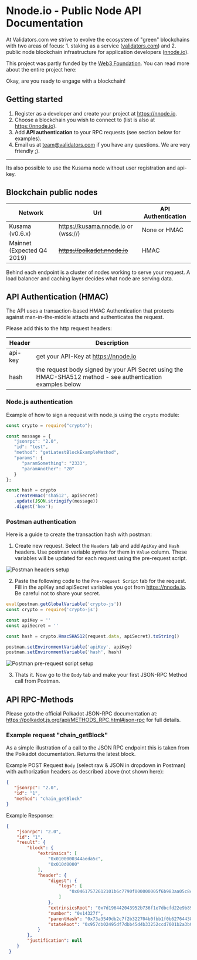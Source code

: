 Nnode.io - Public Node API Documentation
=====================================
At Validators.com we strive to evolve the ecosystem of "green" blockchains with two areas of focus: 1. staking as a service ([validators.com](https://validators.com)) and 2. public node blockchain infrastructure for application developers ([nnode.io](https://nnode.io)).

This project was partly funded by the [Web3 Foundation](https://web3.foundation). You can read more about the entire project here: 

Okay, are you ready to engage with a blockchain!

Getting started
---------------

1. Register as a developer and create your project at https://nnode.io.
2. Choose a blockchain you wish to connect to (list is also at https://nnode.io).
3. Add **API authentication** to your RPC requests (see section below for examples).
4. Email us at team@validators.com if you have any questions. We are very friendly ;).
* * *

Its also possible to use the Kusama node without user registration and api-key.


Blockchain public nodes
-----

| **Network** | **Url** | **API Authentication** |
|------------|-------------------------------------------------|------------|
| Kusama (v0.6.x)  | https://kusama.nnode.io or (wss://)| None or HMAC |
| Mainnet (Expected Q4 2019)  | ~~https://polkadot.nnode.io~~ | HMAC |

Behind each endpoint is a cluster of nodes working to serve your request. A load balancer and caching layer decides what node are serving data.


API Authentication (HMAC)
-----
The API uses a transaction-based HMAC Authentication that protects against man-in-the-middle attacts and authenticates the request. 

Please add this to the http request headers:

| **Header** | **Description**                                                                               |
|------------|-----------------------------------------------------------------------------------------------|
| api-key    | get your API-Key at https://nnode.io                                                                                  |
| hash       | the request body signed by your API Secret using the HMAC-SHA512 method - see authentication examples below |

### Node.js authentication

Example of how to sign a request with node.js using the `crypto` module:

```js
const crypto = require("crypto");

const message = {
   "jsonrpc": "2.0",
   "id": "test",
   "method": "getLatestBlockExampleMethod",
   "params": {
      "paramSomething": "2333",
      "paramAnother": "20"
   }
};

const hash = crypto
   .createHmac('sha512', apiSecret)
   .update(JSON.stringify(message))
   .digest('hex');
```

### Postman authentication

Here is a guide to create the transaction hash with postman: 

1. Create new request. Select the `Headers` tab and add `ApiKey` and `Hash` headers. Use postman variable syntax for them in `Value` column. These variables will be updated for each request using the pre-request script.

![Postman headers setup](https://static.validators.com/images/Postman-Hmac-headers-polkadot.png)

2. Paste the following code to the `Pre-request Script` tab for the request. Fill in the apiKey and apiSecret variables you got from https://nnode.io. Be careful not to share your secret.

```js
eval(postman.getGlobalVariable('crypto-js'))
const crypto = require('crypto-js')

const apiKey = ''
const apiSecret = ''

const hash = crypto.HmacSHA512(request.data, apiSecret).toString()

postman.setEnvironmentVariable('apiKey', apiKey)
postman.setEnvironmentVariable('hash', hash)
```

![Postman pre-request script setup](https://static.validators.com/images/Postman-Hmac-configuration-polkadot.png)

3. Thats it. Now go to the `Body` tab and make your first JSON-RPC Method call from Postman. 

API RPC-Methods
-----

Please goto the official Polkadot JSON-RPC documentation at: https://polkadot.js.org/api/METHODS_RPC.html#json-rpc for full details.


### Example request "chain_getBlock"

As a simple illustration of a call to the JSON RPC endpoint this is taken from the Polkadot documentation. Returns the latest block.


Example POST Request `Body` (select raw & JSON in dropdown in Postman) with authorization headers as described above (not shown here):

```json
{
   "jsonrpc": "2.0",
   "id": "1",
   "method": "chain_getBlock"
}
```

<p></p>
<p>
Example Response:
</p>

```json
{
    "jsonrpc": "2.0",
    "id": "1",
    "result": {
        "block": {
            "extrinsics": [
                "0x0100000344aeda5c",
                "0x010d0000"
            ],
            "header": {
                "digest": {
                    "logs": [
                        "0x04617572612101b6c7790f000000005f6b983aa05c8c75d56e5bd0c2eaddcbeec0f50d200f9ee04fc0273d2d03efd2507c6c9678ec793e4568d1ebe1cf3aac1daddc8557db78d7d1a6906a3ccc0406"
                    ]
                },
                "extrinsicsRoot": "0x7d196442043952b736f1e7dbcfd22e9b89e609c6bbbb87b2beec1f2f8755f159",
                "number": "0x14327f",
                "parentHash": "0x73a3549db2c7f2b322704b0fbb1f0b62764438afa1d01599d01c8965159f8713",
                "stateRoot": "0x957db02495df7dbb45d4b33252ccd7001b2a3b0ade912572ddebd384ea8031e5"
            }
        },
        "justification": null
    }
 }
 ```

